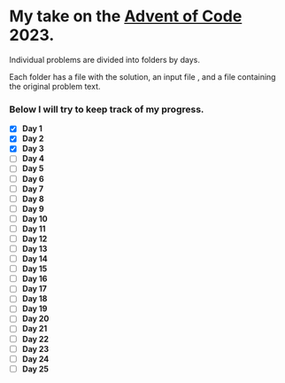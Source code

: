 # My take on the [Advent of Code](https://adventofcode.com/) 2023.
Individual problems are divided into folders by days.

Each folder has a file with the solution, an input file , and a file containing the original problem text.

### Below I will try to keep track of my progress.
- [x] **Day 1**
- [x] **Day 2**
- [x] **Day 3**
- [ ] **Day 4**
- [ ] **Day 5**
- [ ] **Day 6**
- [ ] **Day 7**
- [ ] **Day 8**
- [ ] **Day 9**
- [ ] **Day 10**
- [ ] **Day 11**
- [ ] **Day 12**
- [ ] **Day 13**
- [ ] **Day 14**
- [ ] **Day 15**
- [ ] **Day 16**
- [ ] **Day 17**
- [ ] **Day 18**
- [ ] **Day 19**
- [ ] **Day 20**
- [ ] **Day 21**
- [ ] **Day 22**
- [ ] **Day 23**
- [ ] **Day 24**
- [ ] **Day 25**
